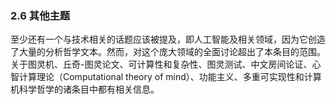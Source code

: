 ### 2.6 其他主题

至少还有一个与技术相关的话题应该被提及，即人工智能及相关领域，因为它创造了大量的分析哲学文本。然而，对这个庞大领域的全面讨论超出了本条目的范围。关于图灵机、丘奇-图灵论文、可计算性和复杂性、图灵测试、中文房间论证、心智计算理论（Computational theory of mind）、功能主义、多重可实现性和计算机科学哲学的诸条目中都有相关信息。